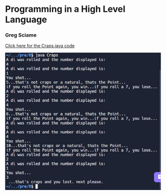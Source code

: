 # Programming in a High Level Language


### Greg Sciame


[Click here for the Craps.java code](https://github.com/hunter-teacher-cert/cohort-3-summer-work-sciame/blob/master/programming/pre/8/Craps.java)

![Craps Game from pre-work](/images/craps_.JPG)



